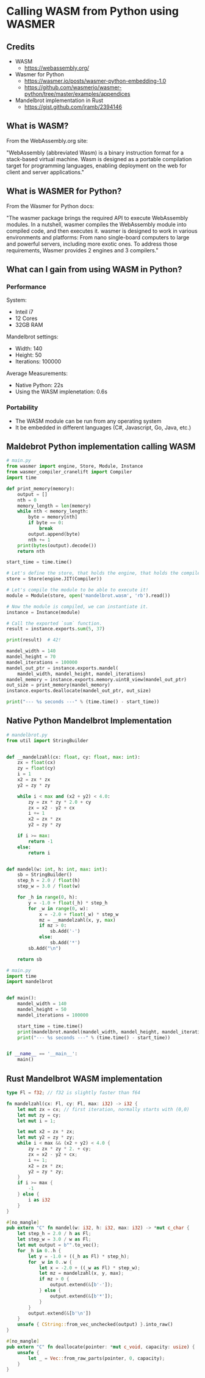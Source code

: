 # Calling WASM from Python using WASMER

## Credits

- WASM
  - https://webassembly.org/
- Wasmer for Python
  - https://wasmer.io/posts/wasmer-python-embedding-1.0
  - https://github.com/wasmerio/wasmer-python/tree/master/examples/appendices
- Mandelbrot implementation in Rust
  - https://gist.github.com/jramb/2394146

## What is WASM?

From the WebAssembly.org site:

"WebAssembly (abbreviated Wasm) is a binary instruction format for a stack-based virtual machine. Wasm is designed as a portable compilation target for programming languages, enabling deployment on the web for client and server applications."

## What is WASMER for Python?

From the Wasmer for Python docs:

"The wasmer package brings the required API to execute WebAssembly modules. In a nutshell, wasmer compiles the WebAssembly module into compiled code, and then executes it. wasmer is designed to work in various environments and platforms: From nano single-board computers to large and powerful servers, including more exotic ones. To address those requirements, Wasmer provides 2 engines and 3 compilers."

## What can I gain from using WASM in Python?

### Performance

System:
- Inteil i7
- 12 Cores
- 32GB RAM

Mandelbrot settings:

- Width: 140
- Height: 50
- Iterations: 100000

Average Measurements:

- Native Python: 22s
- Using the WASM implenetation: 0.6s

### Portability

- The WASM module can be run from any operating system 
- It be embedded in different languages (C#, Javascript, Go, Java, etc.)


## Maldebrot Python implementation calling WASM

```Python
# main.py
from wasmer import engine, Store, Module, Instance
from wasmer_compiler_cranelift import Compiler
import time

def print_memory(memory):
    output = []
    nth = 0
    memory_length = len(memory)
    while nth < memory_length:
        byte = memory[nth]
        if byte == 0:
            break
        output.append(byte)
        nth += 1
    print(bytes(output).decode())
    return nth

start_time = time.time()

# Let's define the store, that holds the engine, that holds the compiler.
store = Store(engine.JIT(Compiler))

# Let's compile the module to be able to execute it!
module = Module(store, open('mandelbrot.wasm', 'rb').read())

# Now the module is compiled, we can instantiate it.
instance = Instance(module)

# Call the exported `sum` function.
result = instance.exports.sum(5, 37)

print(result)  # 42!

mandel_width = 140
mandel_height = 70
mandel_iterations = 100000
mandel_out_ptr = instance.exports.mandel(
    mandel_width, mandel_height, mandel_iterations)
mandel_memory = instance.exports.memory.uint8_view(mandel_out_ptr)
out_size = print_memory(mandel_memory)
instance.exports.deallocate(mandel_out_ptr, out_size)

print("--- %s seconds ---" % (time.time() - start_time))
```

## Native Python Mandelbrot Implementation

```Python
# mandelbrot.py
from util import StringBuilder


def __mandelzahl(cx: float, cy: float, max: int):
    zx = float(cx)
    zy = float(cy)
    i = 1
    x2 = zx * zx
    y2 = zy * zy

    while i < max and (x2 + y2) < 4.0:
        zy = zx * zy * 2.0 + cy
        zx = x2 - y2 + cx
        i += 1
        x2 = zx * zx
        y2 = zy * zy

    if i >= max:
        return -1
    else:
        return i


def mandel(w: int, h: int, max: int):
    sb = StringBuilder()
    step_h = 2.0 / float(h)
    step_w = 3.0 / float(w)

    for _h in range(0, h):
        y = -1.0 + float(_h) * step_h
        for _w in range(0, w):
            x = -2.0 + float(_w) * step_w
            mz = __mandelzahl(x, y, max)
            if mz > 0:
                sb.Add('-')
            else:
                sb.Add('*')
        sb.Add("\n")

    return sb
```

```python
# main.py
import time
import mandelbrot


def main():
    mandel_width = 140
    mandel_height = 50
    mandel_iterations = 100000

    start_time = time.time()
    print(mandelbrot.mandel(mandel_width, mandel_height, mandel_iterations))
    print("--- %s seconds ---" % (time.time() - start_time))


if __name__ == '__main__':
    main()
```

## Rust Mandelbrot WASM implementation

```Rust
type Fl = f32; // f32 is slightly faster than f64

fn mandelzahl(cx: Fl, cy: Fl, max: i32) -> i32 {
    let mut zx = cx; // first iteration, normally starts with (0,0)
    let mut zy = cy;
    let mut i = 1;

    let mut x2 = zx * zx;
    let mut y2 = zy * zy;
    while i < max && (x2 + y2) < 4.0 {
        zy = zx * zy * 2. + cy;
        zx = x2 - y2 + cx;
        i += 1;
        x2 = zx * zx;
        y2 = zy * zy;
    }
    if i >= max {
        -1
    } else {
        i as i32
    }
}

#[no_mangle]
pub extern "C" fn mandel(w: i32, h: i32, max: i32) -> *mut c_char {
    let step_h = 2.0 / h as Fl;
    let step_w = 3.0 / w as Fl;
    let mut output = b"".to_vec();
    for _h in 0..h {
        let y = -1.0 + ((_h as Fl) * step_h);
        for _w in 0..w {
            let x = -2.0 + ((_w as Fl) * step_w);
            let mz = mandelzahl(x, y, max);
            if mz > 0 {
                output.extend(&[b'-']);
            } else {
                output.extend(&[b'*']);
            }
        }
        output.extend(&[b'\n'])
    }
    unsafe { CString::from_vec_unchecked(output) }.into_raw()
}

#[no_mangle]
pub extern "C" fn deallocate(pointer: *mut c_void, capacity: usize) {
    unsafe {
        let _ = Vec::from_raw_parts(pointer, 0, capacity);
    }
}
```
